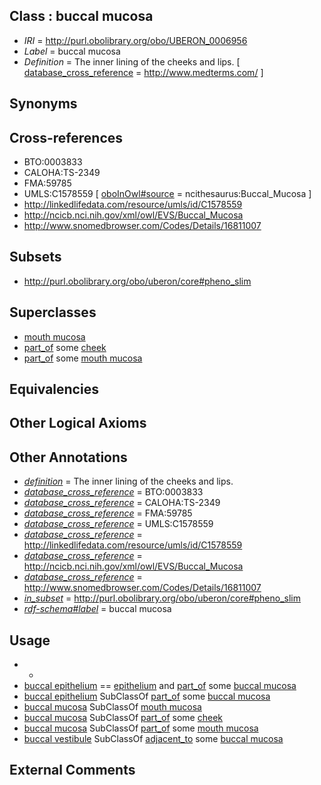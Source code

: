 
## Class : buccal mucosa

 * *IRI* = http://purl.obolibrary.org/obo/UBERON_0006956
 * *Label* = buccal mucosa
 * *Definition* = The inner lining of the cheeks and lips. [ [database_cross_reference](../../ef/oboInOwl#hasDbXref.md) = http://www.medterms.com/ ]

## Synonyms


## Cross-references

 * BTO:0003833
 * CALOHA:TS-2349
 * FMA:59785
 * UMLS:C1578559 [ [oboInOwl#source](../../ce/oboInOwl#source.md) = ncithesaurus:Buccal_Mucosa ]
 * http://linkedlifedata.com/resource/umls/id/C1578559
 * http://ncicb.nci.nih.gov/xml/owl/EVS/Buccal_Mucosa
 * http://www.snomedbrowser.com/Codes/Details/16811007

## Subsets

 * http://purl.obolibrary.org/obo/uberon/core#pheno_slim

## Superclasses

 * [mouth mucosa](../../UBERON/29/UBERON_0003729.md)
 * [part_of](../../BFO/50/BFO_0000050.md) some [cheek](../../UBERON/67/UBERON_0001567.md)
 * [part_of](../../BFO/50/BFO_0000050.md) some [mouth mucosa](../../UBERON/29/UBERON_0003729.md)

## Equivalencies


## Other Logical Axioms


## Other Annotations

 * *[definition](../../IAO/15/IAO_0000115.md)* = The inner lining of the cheeks and lips.
 * *[database_cross_reference](../../ef/oboInOwl#hasDbXref.md)* = BTO:0003833
 * *[database_cross_reference](../../ef/oboInOwl#hasDbXref.md)* = CALOHA:TS-2349
 * *[database_cross_reference](../../ef/oboInOwl#hasDbXref.md)* = FMA:59785
 * *[database_cross_reference](../../ef/oboInOwl#hasDbXref.md)* = UMLS:C1578559
 * *[database_cross_reference](../../ef/oboInOwl#hasDbXref.md)* = http://linkedlifedata.com/resource/umls/id/C1578559
 * *[database_cross_reference](../../ef/oboInOwl#hasDbXref.md)* = http://ncicb.nci.nih.gov/xml/owl/EVS/Buccal_Mucosa
 * *[database_cross_reference](../../ef/oboInOwl#hasDbXref.md)* = http://www.snomedbrowser.com/Codes/Details/16811007
 * *[in_subset](../../et/oboInOwl#inSubset.md)* = http://purl.obolibrary.org/obo/uberon/core#pheno_slim
 * *[rdf-schema#label](../../el/rdf-schema#label.md)* = buccal mucosa

## Usage

 * -
 * [buccal epithelium](../../UBERON/20/UBERON_0008420.md) == [epithelium](../../UBERON/83/UBERON_0000483.md) and [part_of](../../BFO/50/BFO_0000050.md) some [buccal mucosa](../../UBERON/56/UBERON_0006956.md)
 * [buccal epithelium](../../UBERON/20/UBERON_0008420.md) SubClassOf [part_of](../../BFO/50/BFO_0000050.md) some [buccal mucosa](../../UBERON/56/UBERON_0006956.md)
 * [buccal mucosa](../../UBERON/56/UBERON_0006956.md) SubClassOf [mouth mucosa](../../UBERON/29/UBERON_0003729.md)
 * [buccal mucosa](../../UBERON/56/UBERON_0006956.md) SubClassOf [part_of](../../BFO/50/BFO_0000050.md) some [cheek](../../UBERON/67/UBERON_0001567.md)
 * [buccal mucosa](../../UBERON/56/UBERON_0006956.md) SubClassOf [part_of](../../BFO/50/BFO_0000050.md) some [mouth mucosa](../../UBERON/29/UBERON_0003729.md)
 * [buccal vestibule](../../UBERON/67/UBERON_0034767.md) SubClassOf [adjacent_to](../../RO/20/RO_0002220.md) some [buccal mucosa](../../UBERON/56/UBERON_0006956.md)

## External Comments

